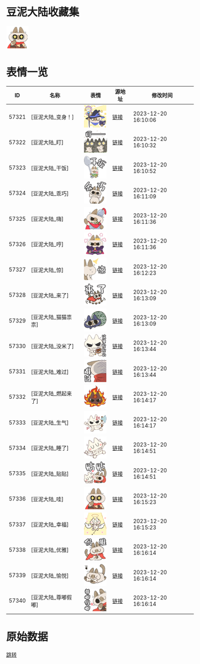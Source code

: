 # 豆泥大陆收藏集

<img src="./cover.png" height="60" alt="cover" />

# 表情一览

|ID|名称|表情|源地址|修改时间|
|----|----|----|----|----|
|57321|[豆泥大陆_变身！]|<img src="./pic/057321_%5B豆泥大陆_变身！%5D.png" height="60" alt="变身！"/>|[链接](https://i0.hdslb.com/bfs/emote/d1bf10d78d7be3711516f06822b983b02f2111a3.png)|2023-12-20 16:10:06|
|57322|[豆泥大陆_盯]|<img src="./pic/057322_%5B豆泥大陆_盯%5D.png" height="60" alt="盯"/>|[链接](https://i0.hdslb.com/bfs/emote/f9c1b66aac78f96e5d7638c0f03c874ee96557c3.png)|2023-12-20 16:10:32|
|57323|[豆泥大陆_干饭]|<img src="./pic/057323_%5B豆泥大陆_干饭%5D.png" height="60" alt="干饭"/>|[链接](https://i0.hdslb.com/bfs/emote/07d93d87789840e46fdece1b573f1e7607f17bbd.png)|2023-12-20 16:10:52|
|57324|[豆泥大陆_乖巧]|<img src="./pic/057324_%5B豆泥大陆_乖巧%5D.png" height="60" alt="乖巧"/>|[链接](https://i0.hdslb.com/bfs/emote/7ad643f8c0699cc3324e6e5ad57cda2b5bc30219.png)|2023-12-20 16:11:09|
|57325|[豆泥大陆_嗨]|<img src="./pic/057325_%5B豆泥大陆_嗨%5D.png" height="60" alt="嗨"/>|[链接](https://i0.hdslb.com/bfs/emote/f2e5be1cf27449a76fa517cbf5328b5d99b8e7ad.png)|2023-12-20 16:11:36|
|57326|[豆泥大陆_哼]|<img src="./pic/057326_%5B豆泥大陆_哼%5D.png" height="60" alt="哼"/>|[链接](https://i0.hdslb.com/bfs/emote/af24197494a0c63b55b7e6ad37e61270cbf5a7fd.png)|2023-12-20 16:11:36|
|57327|[豆泥大陆_惊]|<img src="./pic/057327_%5B豆泥大陆_惊%5D.png" height="60" alt="惊"/>|[链接](https://i0.hdslb.com/bfs/emote/01bcb073c38c6c9d00a33faeeb10737ed242a2cf.png)|2023-12-20 16:12:23|
|57328|[豆泥大陆_来了]|<img src="./pic/057328_%5B豆泥大陆_来了%5D.png" height="60" alt="来了"/>|[链接](https://i0.hdslb.com/bfs/emote/048b4838841c39977d14b27961cd7d492bd26e3e.png)|2023-12-20 16:13:09|
|57329|[豆泥大陆_猫猫祟祟]|<img src="./pic/057329_%5B豆泥大陆_猫猫祟祟%5D.png" height="60" alt="猫猫祟祟"/>|[链接](https://i0.hdslb.com/bfs/emote/804f874435d3fdec4332ea15403f6d5059533554.png)|2023-12-20 16:13:09|
|57330|[豆泥大陆_没米了]|<img src="./pic/057330_%5B豆泥大陆_没米了%5D.png" height="60" alt="没米了"/>|[链接](https://i0.hdslb.com/bfs/emote/0acc34a9b4c362dd21284ed1c88df913e9239355.png)|2023-12-20 16:13:44|
|57331|[豆泥大陆_难过]|<img src="./pic/057331_%5B豆泥大陆_难过%5D.png" height="60" alt="难过"/>|[链接](https://i0.hdslb.com/bfs/emote/81c126840cba21befd48658e4dad0dce1b0d5b45.png)|2023-12-20 16:13:44|
|57332|[豆泥大陆_燃起来了]|<img src="./pic/057332_%5B豆泥大陆_燃起来了%5D.png" height="60" alt="燃起来了"/>|[链接](https://i0.hdslb.com/bfs/emote/c048a12d18346ef0600056874392c8beaed38b0b.png)|2023-12-20 16:14:17|
|57333|[豆泥大陆_生气]|<img src="./pic/057333_%5B豆泥大陆_生气%5D.png" height="60" alt="生气"/>|[链接](https://i0.hdslb.com/bfs/emote/ef87841084caf30189d1bda9439aa79154e142bc.png)|2023-12-20 16:14:17|
|57334|[豆泥大陆_睡了]|<img src="./pic/057334_%5B豆泥大陆_睡了%5D.png" height="60" alt="睡了"/>|[链接](https://i0.hdslb.com/bfs/emote/c1a3910b377be4764e369cd7ee5a342840250a91.png)|2023-12-20 16:14:51|
|57335|[豆泥大陆_贴贴]|<img src="./pic/057335_%5B豆泥大陆_贴贴%5D.png" height="60" alt="贴贴"/>|[链接](https://i0.hdslb.com/bfs/emote/a4c3b7612a9e17101ea093214500448eeff4904b.png)|2023-12-20 16:14:51|
|57336|[豆泥大陆_哇]|<img src="./pic/057336_%5B豆泥大陆_哇%5D.png" height="60" alt="哇"/>|[链接](https://i0.hdslb.com/bfs/emote/a91a4a18babba58767dd06caf918b7372ab71ad0.png)|2023-12-20 16:15:23|
|57337|[豆泥大陆_幸福]|<img src="./pic/057337_%5B豆泥大陆_幸福%5D.png" height="60" alt="幸福"/>|[链接](https://i0.hdslb.com/bfs/emote/2a9c99434e6e8e1023e03f0cfea3087a061c916c.png)|2023-12-20 16:15:23|
|57338|[豆泥大陆_优雅]|<img src="./pic/057338_%5B豆泥大陆_优雅%5D.png" height="60" alt="优雅"/>|[链接](https://i0.hdslb.com/bfs/emote/e2cce719406d36c7351e98e1f10b2b2f02c2918a.png)|2023-12-20 16:16:14|
|57339|[豆泥大陆_愉悦]|<img src="./pic/057339_%5B豆泥大陆_愉悦%5D.png" height="60" alt="愉悦"/>|[链接](https://i0.hdslb.com/bfs/emote/df90d9c2a9917668b1b9d0ff81a08f33bdc72863.png)|2023-12-20 16:16:14|
|57340|[豆泥大陆_尊嘟假嘟]|<img src="./pic/057340_%5B豆泥大陆_尊嘟假嘟%5D.png" height="60" alt="尊嘟假嘟"/>|[链接](https://i0.hdslb.com/bfs/emote/1f21f61e2c9d3f8bc4ab8a270ac8c326620b77f2.png)|2023-12-20 16:16:14|

# 原始数据

[跳转](./raw.json)

